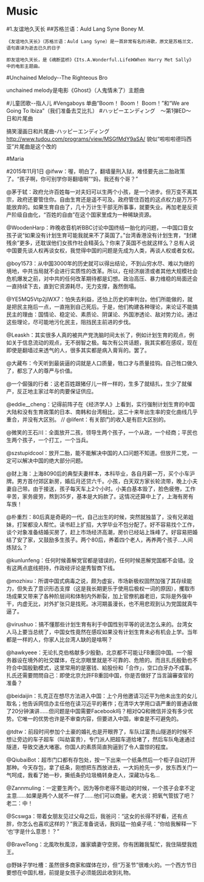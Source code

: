 Music
===
#1.友谊地久天长
##苏格兰语：Auld Lang Syne 
Boney M.

	《友谊地久天长》（苏格兰语：Auld Lang Syne）是一首非常有名的诗歌，原文是苏格兰文，语句直译为逝去已久的日子

	即友谊地久天长，是《魂断蓝桥》《Its.A.Wonderful.Life》《When Harry Met Sally》中的电影主题曲。

#Unchained Melody--The Righteous Bro

unchained melody是电影《Ghost》（人鬼情未了）主题曲

#儿童团歌--指人儿
#Vengaboys
单曲“Boom！ Boom！ Boom！”和“We are Going To Ibiza”（我们准备去艾比扎）
#ハッピーエンディング　～第1弾ED～
日和片尾曲

搞笑漫画日和片尾曲-ハッピーエンディング
http://www.tudou.com/programs/view/MSGfMdY9aSA/
貌似“啦啦啦德玛西亚”片尾曲是这个改的

#Maria

#2015年11月1日
@ifww：喔，明白了，翻墙量刑入狱，难怪要先出二胎政策了。“孩子啊，你可别学你哥翻墙啊”“妈，我还有个哥？”

@茅于轼：政府允许百姓每一对夫妇可以生两个小孩，是一个进步。但万变不离其宗，政府还要管住你。自由生育还是遥不可及。政府管住百姓的这点权力是万万不能放弃的。如果生育自由了，几十万计生干部无所事事，就要失业。再加老是反资产阶级自由化，“百姓的自由”在这个国家里成为一种稀缺资源。

@WoodenHarp：昨晚收音机听BBC讨论中国终结一胎化的问题，一中国口音女孩子说“如果没有计划生育可能我就来不了英国了。”台湾香港没有计划生育，“封建残余”更多，还耽误他们女孩作社会精英么？你来了英国不也就这样么？总有人说中国要先谈人权再谈女权，我觉得中国的问题是先成为人类，再谈人权或者女权。

@boy1573：从中国3000年的历史就可以得出结论，不到山穷水尽、难以为继的境地，中共当局就不会进行实质性的改革。所以，在经济崩溃或者其他大规模社会危机爆发之前，对中共的任何改革期待都是幻想。政治高压、暴力维稳的局面还会一直持续下去，直到它资源耗尽，无力支撑，轰然倒塌。

@YE5MQ5Vtp2jlWX7：怕失去利益，还怕上历史的审判台。他们所能做的，就是把民主拖后一点，一直拖到自己死后。于是，他们构建各种理论，来论证不能搞民主的理由：国情论、稳定论、素质论、阴谋论、外国渗透论、敌对势力论。通过这些理论，尽可能地污化民主，阻挡民主前进的步伐。

@Leaskh：其实很多人真的被共产党洗脑时间太长了，例如计划生育的观点，例如关于信息流动的观点，无不弱智之极。每次有公共话题，我其实都在感叹，现在即使是翻墙过来透气的人，很多其实都是病入膏肓的。罢了。

@大藏布：今天听到最装逼的词就是人口质量，牲口才与质量挂钩。自己牲口做久了，都忘了人的尊严与价值。

@一个倔强的行者：这老百姓跟猪仔儿一样一样的，生多了就结扎，生少了就催产，反正地主家过年的肉要保证供应。

@eddie__cheng：记得前阵子在《经济学人》上看到，实行强制计划生育的中国大陆和没有生育政策的日本、南韩和台湾相比，这二十来年出生率的变化曲线几乎重合，并没有大区别。 // @lifent：有关部门的收入是有巨大区别的。

@微笑的王石川：全面放开二孩，领导生两个孩子，一个从政，一个经商；平民也生两个孩子，一个打工，一个当兵。

@szstupidcool：放开二胎，能不能解决中国的人口问题不知道。但放开二党，一定可以解决中国的绝大部分问题。

@财上海：上海8090后的典型夫妻样本，本科毕业，各自月薪一万，买个小车沪牌。男方首付郊区新房，婚后月还贷六千。小孩，白天双方家长轮流带，晚上小夫妻自己带。由于接送，孩子每天车上2个小时。小美白基本毁了，脸色疲倦，工作辛苦，家务疲劳，熬到35岁，基本是大妈款了。这情况还算中上了，上海有房有车族！

@朴重烈：80后真是奇葩的一代，自己出生的时候，突然就独苗了，没有兄弟姐妹，打架都没人帮忙。读书赶上扩招，大学毕业不包分配了。好不容易找个工作，谈个对象准备结婚买房了，赶上市场经济高潮，房价已经站上珠峰了。好容易把婚结了安了家，又鼓励多生孩子。两个80后，养着四个老人，再养两个孩子…人间炼狱么？

@kunlunfeng：任何时候善解党官都是错误的，任何时候恶解党国都不会错。没有这两点底线把持，作政经评论是秀智商下线。

@mozhixu：所谓中国式病毒之说，颇为虚妄，市场新极权固然加强了其存续能力，但失去了意识形态支撑（这是我长期更乐于使用后极权一词的原因），攫取市场成果又带来了各种阶层间和体制内外断裂，加上官僚机器老旧，实际是外强中干，内虚无比，对外扩张只是找死。冰河期虽漫长，也不用悲观到认为党国就真牛逼了。

@virushuo：搞不懂那些计划生育有利于中国性别平等的说法怎么来的。台湾女人马上要当总统了，中国女性竟然在感叹如果没有计划生育未必有机会上学。当年都是一样的人，你家人比台湾人缺的是啥啊？

@hawkyeee：无论扎克伯格献多少殷勤，北京都不可能让FB重回中国。一个服务器设在境外的社交媒体，在北京眼里就是不可靠的、危險的。而且扎氏殷勤也不符合中国殷勤模式，这里常用的是塞钱、給股份和「合作」，空口白牙办不成事。扎氏还需要問問自己：即使北京允許FB重回中国，你是否做好了当言論審查官的准备？

@beidaijin：扎克正在想尽方法进入中国：上个月他邀请习近平为他未出生的女儿取名；他告诉网信办主任他在读习近平的著作；在清华大学用口语严重的普通话做了20分钟演讲……但问题是中国需要Facebook吗？相对QQ和微信并没有多少优势。它唯一的优势也许是不审查内容，但要进入中国，审查是不可避免的。

@tdtw：前段时间参加个土豪的婚礼也是开眼界了，车队过富贵山隧道的时候不想让旁边的车子超车（叫劫富贵），专门派人把超车道给堵了，然后车队龟速通过隧道，导致交通大堵塞。你国人的素质简直狗逼到了令人震惊的程度。

@QiubaiBot：超市门口都有存包处，按一下出来一个纸条然后一个柜子自动打开那种。今天存包，拿了纸条，刚想把东西放进去，一大妈抢先一步，放东西关门一气呵成，我看了她一秒，撕纸条扔垃圾桶转身走人，深藏功与名...

@Zannmuling：一定要生两个。因为等你老得不能动的时候，一个孩子会拿不定主意……如果是两个人就不一样了……他们可以商量。老大说：把氧气管拔了吧？老二：中！

@Scswga：带着女朋友见过父母之后，我爸问：“这女的长得不好看，还有点胖，你怎么也喜欢这样的？”我正准备说话，我妈猛一拍桌子吼：“你给我解释一下 ‘也’字是什么意思！？”

@BraveTong：北風吹秋風涼，誰家嬌妻守空房。你有困難我幫忙，我住隔壁我姓王。

@野妹子学吐槽：虽然很多商家和媒体在炒，但“万圣节”很难火的。一个西方节日要想在中国扎根，前提是女孩子必须能因此收到礼物。